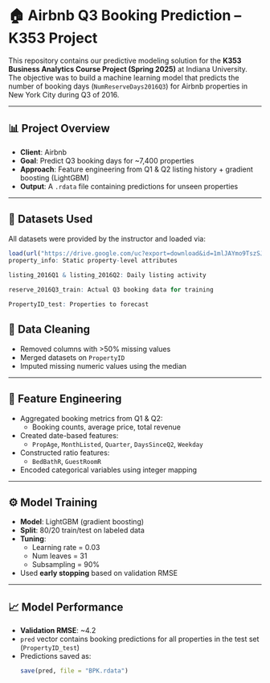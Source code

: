 # 🏠 Airbnb Q3 Booking Prediction – K353 Project

This repository contains our predictive modeling solution for the **K353 Business Analytics Course Project (Spring 2025)** at Indiana University. The objective was to build a machine learning model that predicts the number of booking days (`NumReserveDays2016Q3`) for Airbnb properties in New York City during Q3 of 2016.

---

## 📊 Project Overview

- **Client**: Airbnb  
- **Goal**: Predict Q3 booking days for ~7,400 properties  
- **Approach**: Feature engineering from Q1 & Q2 listing history + gradient boosting (LightGBM)  
- **Output**: A `.rdata` file containing predictions for unseen properties

---
## 🧾 Datasets Used

All datasets were provided by the instructor and loaded via:

```r
load(url("https://drive.google.com/uc?export=download&id=1mlJAYmo9TszSJsbYSWhhOY1a3fTJB_Ko"))
property_info: Static property-level attributes

listing_2016Q1 & listing_2016Q2: Daily listing activity

reserve_2016Q3_train: Actual Q3 booking data for training

PropertyID_test: Properties to forecast
```

## 🧼 Data Cleaning

- Removed columns with >50% missing values  
- Merged datasets on `PropertyID`  
- Imputed missing numeric values using the median

---

## 🧠 Feature Engineering

- Aggregated booking metrics from Q1 & Q2:
  - Booking counts, average price, total revenue  
- Created date-based features:
  - `PropAge`, `MonthListed`, `Quarter`, `DaysSinceQ2`, `Weekday`  
- Constructed ratio features:
  - `BedBathR`, `GuestRoomR`  
- Encoded categorical variables using integer mapping

---

## ⚙️ Model Training

- **Model**: LightGBM (gradient boosting)
- **Split**: 80/20 train/test on labeled data
- **Tuning**:
  - Learning rate = 0.03  
  - Num leaves = 31  
  - Subsampling = 90%
- Used **early stopping** based on validation RMSE

---

## 📈 Model Performance

- **Validation RMSE**: ~4.2  
- `pred` vector contains booking predictions for all properties in the test set (`PropertyID_test`)  
- Predictions saved as:  
  ```r
  save(pred, file = "BPK.rdata")



